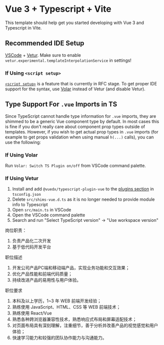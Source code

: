 # Vue 3 + Typescript + Vite

This template should help get you started developing with Vue 3 and Typescript in Vite.

## Recommended IDE Setup

[VSCode](https://code.visualstudio.com/) + [Vetur](https://marketplace.visualstudio.com/items?itemName=octref.vetur). Make sure to enable `vetur.experimental.templateInterpolationService` in settings!

### If Using `<script setup>`

[`<script setup>`](https://github.com/vuejs/rfcs/pull/227) is a feature that is currently in RFC stage. To get proper IDE support for the syntax, use [Volar](https://marketplace.visualstudio.com/items?itemName=johnsoncodehk.volar) instead of Vetur (and disable Vetur).

## Type Support For `.vue` Imports in TS

Since TypeScript cannot handle type information for `.vue` imports, they are shimmed to be a generic Vue component type by default. In most cases this is fine if you don't really care about component prop types outside of templates. However, if you wish to get actual prop types in `.vue` imports (for example to get props validation when using manual `h(...)` calls), you can use the following:

### If Using Volar

Run `Volar: Switch TS Plugin on/off` from VSCode command palette.

### If Using Vetur

1. Install and add `@vuedx/typescript-plugin-vue` to the [plugins section](https://www.typescriptlang.org/tsconfig#plugins) in `tsconfig.json`
2. Delete `src/shims-vue.d.ts` as it is no longer needed to provide module info to Typescript
3. Open `src/main.ts` in VSCode
4. Open the VSCode command palette
5. Search and run "Select TypeScript version" -> "Use workspace version"



岗位职责：

1. 负责产品化二次开发
2. 基于低代码开发平台

职位描述

1. 开发公司产品PC端和移动端产品，实现业务功能和交互效果；
2. 优化产品性能和前端代码质量；
3. 持续改进产品的易用性与用户体验。

职位要求

1. 本科及以上学历，1~3 年 WEB 前端开发经验；
2. 熟练使用 JavaScript、HTML、CSS 等 WEB 前端技术；
3. 熟练使用 React/Vue
4. 熟悉各种跨浏览器兼容性技术，熟悉响应式布局和屏幕适配技术；
5. 对页面布局具有深刻理解，注重细节，善于分析并改善产品的视觉感觉和用户体验；
6. 快速学习能力和较强的团队协作能力与沟通能力。
